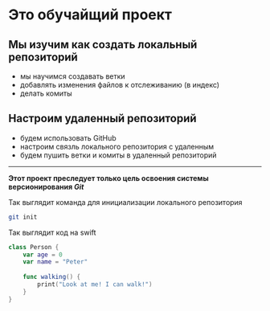 # Это обучайщий проект

## Мы изучим как создать локальный репозиторий

* мы научимся создавать ветки
* добавлять изменения файлов к отслеживанию (в индекс)
* делать комиты

## Настроим удаленный репозиторий

* будем использовать GitHub
* настроим связль локального репозитория с удаленным
* будем пушить ветки и комиты в удаленный репозиторий

----

**Этот проект преследует только цель освоения системы версионирования _Git_**


Так выглядит команда для инициализации локального репозитория 
```bash
git init
```

Так выглядит код на swift
```swift
class Person {
	var age = 0
	var name = "Peter"
	
	func walking() {
		print("Look at me! I can walk!")
	}
}
```
